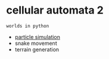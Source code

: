 # cellular automata 2

`worlds in python`

* [particle simulation](prtsim/src)
* snake movement 
* terrain generation

